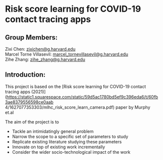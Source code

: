 # Risk score learning for COVID-19 contact tracing apps

## Group Members:
Zixi Chen: zixichen@g.harvard.edu  
Marcel Torne Villasevil: marcel_tornevillasevil@g.harvard.edu  
Zihe Zhang: zihe_zhang@g.harvard.edu  

## Introduction:

This project is based on the [Risk score learning for COVID-19 contact tracing apps (2021)](https://static1.squarespace.com/static/59d5ac1780bd5ef9c396eda6/t/60fb3ae8379556598ce0aab 4/1627077353303/mlhc_risk_score_learn_camera.pdf) paper by Murphy et.al

The aim of the project is to 
- Tackle an intimidatingly general problem
- Narrow the scope to a specific set of parameters to study
- Replicate existing literature studying these parameters
- Innovate on top of existing work incrementally
- Consider the wider socio-technological impact of the work
